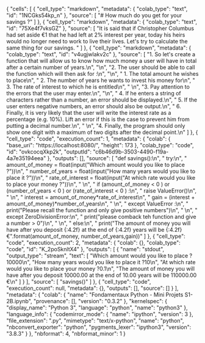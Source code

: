 {
 "cells": [
  {
   "cell_type": "markdown",
   "metadata": {
    "colab_type": "text",
    "id": "1NCGks54kp_n"
   },
   "source": [
    "# How much do you get for your savings ?"
   ]
  },
  {
   "cell_type": "markdown",
   "metadata": {
    "colab_type": "text",
    "id": "75Xe4f7vksGZ"
   },
   "source": [
    "It is said that if Christopher Columbus had set aside €1 that he had left at 2% interest per year, today his heirs would no longer need to work to live their lives. Let's try to calculate the same thing for our savings. "
   ]
  },
  {
   "cell_type": "markdown",
   "metadata": {
    "colab_type": "text",
    "id": "v4ugjwIakv2c"
   },
   "source": [
    "1. So let's create a function that will allow us to know how much money a user will have in total after a certain number of years.\n",
    "\n",
    "2. The user should be able to call the function which will then ask for :\n",
    "\n",
    "    1. The total amount he wishes to place\n",
    "    2. The number of years he wants to invest his money for\n",
    "    3. The rate of interest to which he is entitled\n",
    "    \n",
    "3. Pay attention to the errors that the user may enter.\n",
    "\n",
    "    4. If he enters a string of characters rather than a number, an error should be displayed.\n",
    "    5. If the user enters negative numbers, an error should also be output.\n",
    "    6. Finally, it is very likely that the user will write the interest rate as a percentage (e.g. 10%). Lift an error if this is the case to prevent him from putting a decimal number.\n",
    "    \n",
    "4. Finally, the program should only show one digit with a maximum of two digits after the decimal point.\n"
   ]
  },
  {
   "cell_type": "code",
   "execution_count": 1,
   "metadata": {
    "colab": {
     "base_uri": "https://localhost:8080/",
     "height": 173
    },
    "colab_type": "code",
    "id": "ovkcocqXkp2k",
    "outputId": "c6b46d9b-3503-4490-f19a-4a7e35194eea"
   },
   "outputs": [],
   "source": [
    "def savings():\n",
    "    try:\n",
    "        amount_of_money = float(input(\"Which amount would you like to place ?\"))\n",
    "        number_of_years = float(input(\"How many years would you like to place it ?\"))\n",
    "        rate_of_interest = float(input(\"At which rate would you like to place your money ?\"))\n",
    "        \n",
    "        if (amount_of_money < 0 ) or (number_of_years < 0 ) or (rate_of_interest < 0 ) :\n",
    "            raise ValueError()\n",
    "            \n",
    "        interest = amount_of_money*rate_of_interest\n",
    "        gain = (interest + amount_of_money)*number_of_years\n",
    "    \n",
    "    except ValueError :\n",
    "        print(\"Please recall the function and only give positive numbers\")\n",
    "    \n",
    "    except ZeroDivisionError:\n",
    "        print(\"please comback teh function and give a number > 0\")\n",
    "        \n",
    "    else:\n",
    "            print(\"The amount of money you will have after you deposit {:4.2f} at the end of {:4.2f} years will be {:4.2f} €\".format(amount_of_money, number_of_years,gain))"
   ]
  },
  {
   "cell_type": "code",
   "execution_count": 2,
   "metadata": {
    "colab": {},
    "colab_type": "code",
    "id": "K_2poSknltX4"
   },
   "outputs": [
    {
     "name": "stdout",
     "output_type": "stream",
     "text": [
      "Which amount would you like to place ?10000\n",
      "How many years would you like to place it ?10\n",
      "At which rate would you like to place your money ?0.1\n",
      "The amount of money you will have after you deposit 10000.00 at the end of 10.00 years will be 110000.00 €\n"
     ]
    }
   ],
   "source": [
    "savings()"
   ]
  },
  {
   "cell_type": "code",
   "execution_count": null,
   "metadata": {},
   "outputs": [],
   "source": []
  }
 ],
 "metadata": {
  "colab": {
   "name": "Fondamentaux Python - Mini Projets S1-2B.ipynb",
   "provenance": [],
   "version": "0.3.2"
  },
  "kernelspec": {
   "display_name": "Python 3",
   "language": "python",
   "name": "python3"
  },
  "language_info": {
   "codemirror_mode": {
    "name": "ipython",
    "version": 3
   },
   "file_extension": ".py",
   "mimetype": "text/x-python",
   "name": "python",
   "nbconvert_exporter": "python",
   "pygments_lexer": "ipython3",
   "version": "3.8.3"
  }
 },
 "nbformat": 4,
 "nbformat_minor": 1
}
